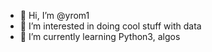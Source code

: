 - 👋 Hi, I’m @yrom1
- 👀 I’m interested in doing cool stuff with data
- 🌱 I’m currently learning Python3, algos

<!---
yrom1/yrom1 is a ✨ special ✨ repository because its `README.md` (this file) appears on your GitHub profile.
You can click the Preview link to take a look at your changes.
--->
